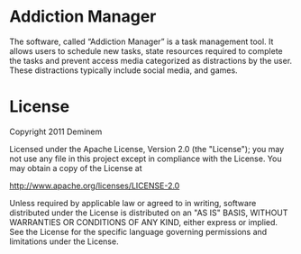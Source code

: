 Addiction Manager
=======

The software, called “Addiction Manager” is a task management tool. It allows users to schedule new tasks, state resources required to complete the tasks and prevent access media categorized as distractions by the user. These distractions typically include social media, and games.

License
=======

Copyright 2011 Deminem

Licensed under the Apache License, Version 2.0 (the "License"); you may not use any file in this project except in compliance with the License. You may obtain a copy of the License at

http://www.apache.org/licenses/LICENSE-2.0

Unless required by applicable law or agreed to in writing, software distributed under the License is distributed on an "AS IS" BASIS, WITHOUT WARRANTIES OR CONDITIONS OF ANY KIND, either express or implied. See the License for the specific language governing permissions and limitations under the License.


[Mac OSX]: http://www.apple.com/macosx/
[Apace License, Version 2.0.]: http://www.apache.org/licenses/LICENSE-2.0.html